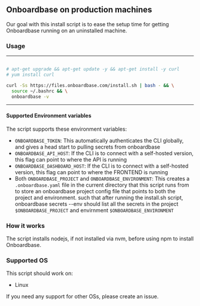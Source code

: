
## Onboardbase on production machines

Our goal with this install script is to ease the setup time for getting Onboardbase running on an uninstalled machine.

### Usage
---
```bash

# apt-get upgrade && apt-get update -y && apt-get install -y curl
# yum install curl

curl -Ss https://files.onboardbase.com/install.sh | bash - && \
  source ~/.bashrc && \
  onboardbase -v
```
---

#### Supported Environment variables
The script supports these environment variables:
- `ONBOARDBASE_TOKEN`: This automatically authenticates the CLI globally, and gives a head start to pulling secrets from onboardbase
- `ONBOARDBASE_API_HOST`: If the CLI is to connect with a self-hosted version, this flag can point to where the API is running
- `ONBOARDBASE_DASHBOARD_HOST`: If the CLI is to connect with a self-hosted version, this flag can point to where the FRONTEND is running
- Both `ONBOARDBASE_PROJECT` and `ONBOARDBASE_ENVIRONMENT`: This creates a `.onboardbase.yaml` file in the current directory that this script runs from to store an onboardbase project config file that points to both the project and environment. such that after running the install.sh script, onboardbase secrets --env should list all the secrets in the project `$ONBOARDBASE_PROJECT` and envirnment `$ONBOARDBASE_ENVIRONMENT`

### How it works
The script installs nodejs, if not installed via nvm, before using npm to install Onboardbase.

### Supported OS
This script should work on:
- Linux

If you need any support for other OSs, please create an issue.
